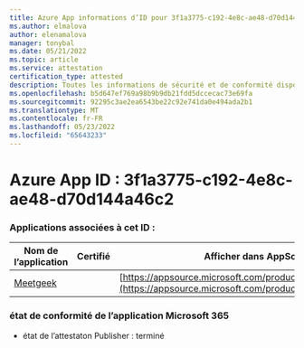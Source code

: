 ```yaml
---
title: Azure App informations d’ID pour 3f1a3775-c192-4e8c-ae48-d70d144a46c2
ms.author: elmalova
author: elenamalova
manager: tonybal
ms.date: 05/21/2022
ms.topic: article
ms.service: attestation
certification_type: attested
description: Toutes les informations de sécurité et de conformité disponibles pour 3f1a3775-c192-4e8c-ae48-d70d144a46c2.
ms.openlocfilehash: b5d647ef769a98b9b9db21fdd5dccecac73e69fa
ms.sourcegitcommit: 92295c3ae2ea6543be22c92e741da0e494ada2b1
ms.translationtype: MT
ms.contentlocale: fr-FR
ms.lasthandoff: 05/23/2022
ms.locfileid: "65643233"
---
```

# <a name="azure-app-id-3f1a3775-c192-4e8c-ae48-d70d144a46c2"></a>Azure App ID : 3f1a3775-c192-4e8c-ae48-d70d144a46c2


### <a name="apps-associated-with-this-id"></a>Applications associées à cet ID :
| **Nom de l’application** | **Certifié** | **Afficher dans AppSource** |
|--------------|---------------|-----------------------|
| [Meetgeek](../forward/WA200003720.md) |  | [https://appsource.microsoft.com/product/office/WA200003720](https://appsource.microsoft.com/product/office/WA200003720) |

### <a name="microsoft-365-app-compliance-status"></a>état de conformité de l’application Microsoft 365
- état de l’attestaton Publisher : terminé
